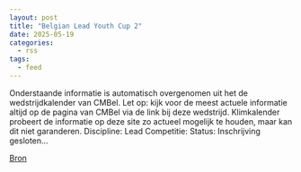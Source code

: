 ```yaml
---
layout: post
title: "Belgian Lead Youth Cup 2"
date: 2025-05-19
categories: 
  - rss
tags: 
  - feed
---
```


<p>Onderstaande informatie is automatisch overgenomen uit het de wedstrijdkalender van CMBel. Let op: kijk voor de meest actuele informatie altijd op de pagina van CMBel via de link bij deze wedstrijd. Klimkalender probeert de informatie op deze site zo actueel mogelijk te houden, maar kan dit niet garanderen. Discipline: Lead Competitie: Status: Inschrijving gesloten&hellip;</p>
<p><a href="https://www.klimkalender.nl/comp/belgian-lead-youth-cup-2/" rel="noopener noreferrer" target="_blank">Bron</a></p>
